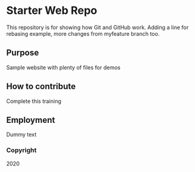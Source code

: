 # Starter Web Repo

This repository is for showing how Git and GitHub work.
Adding a line for rebasing example,
more changes from myfeature branch too.

## Purpose

Sample website with plenty of files for demos

## How to contribute

Complete this training

## Employment

Dummy text

### Copyright

2020